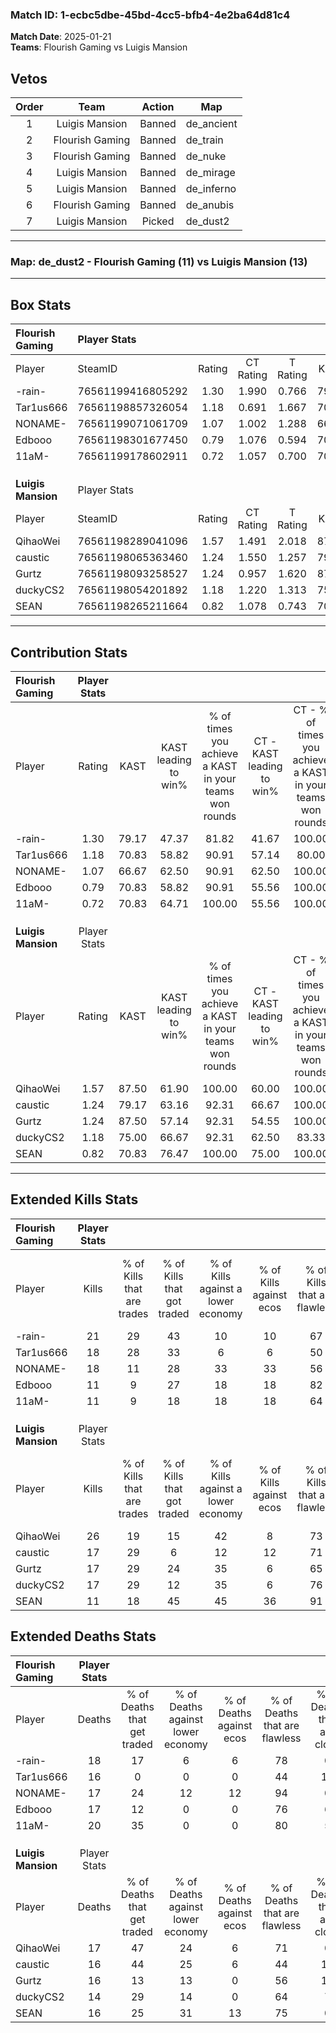 ### Match ID: 1-ecbc5dbe-45bd-4cc5-bfb4-4e2ba64d81c4  
**Match Date**: 2025-01-21  
**Teams**: Flourish Gaming vs Luigis Mansion  

## Vetos  

| Order | Team | Action | Map |
| :---: | :--: | :----: | --- |
| 1 | Luigis Mansion | Banned | de_ancient |
| 2 | Flourish Gaming | Banned | de_train |
| 3 | Flourish Gaming | Banned | de_nuke |
| 4 | Luigis Mansion | Banned | de_mirage |
| 5 | Luigis Mansion | Banned | de_inferno |
| 6 | Flourish Gaming | Banned | de_anubis |
| 7 | Luigis Mansion | Picked | de_dust2 |

---  

### **Map**: de_dust2 - Flourish Gaming (11) vs Luigis Mansion (13)  
---  

## Box Stats  

| **Flourish Gaming** | Player Stats      |        |           |          |       |      |       |         |        |      |     |
| :- | :- | :-: | :-: | :-: | :-: | :-: | :-: | :-: | :-: | :-: | :-: |
| Player              | SteamID           | Rating | CT Rating | T Rating | KAST  | ADR  | Kills | Assists | Deaths | K/D  | HS% |
| -rain-              | 76561199416805292 |  1.30  |   1.990   |  0.766   | 79.17 | 88.5 |  21   |    5    |   18   | 1.17 | 47  |
| Tar1us666           | 76561198857326054 |  1.18  |   0.691   |  1.667   | 70.83 | 92.0 |  18   |    3    |   16   | 1.13 | 38  |
| NONAME-             | 76561199071061709 |  1.07  |   1.002   |  1.288   | 66.67 | 74.6 |  18   |    2    |   17   | 1.06 | 55  |
| Edbooo              | 76561198301677450 |  0.79  |   1.076   |  0.594   | 70.83 | 55.2 |  11   |    4    |   17   | 0.65 | 45  |
| 11aM-               | 76561199178602911 |  0.72  |   1.057   |  0.700   | 70.83 | 57.6 |  11   |    2    |   20   | 0.55 | 36  |
|                     |                   |        |           |          |       |      |       |         |        |      |     |
|                     |                   |        |           |          |       |      |       |         |        |      |     |
|                     |                   |        |           |          |       |      |       |         |        |      |     |
| **Luigis Mansion**  | Player Stats      |        |           |          |       |      |       |         |        |      |     |
| Player              | SteamID           | Rating | CT Rating | T Rating | KAST  | ADR  | Kills | Assists | Deaths | K/D  | HS% |
| QihaoWei            | 76561198289041096 |  1.57  |   1.491   |  2.018   | 87.50 | 90.7 |  26   |    4    |   17   | 1.53 | 34  |
| caustic             | 76561198065363460 |  1.24  |   1.550   |  1.257   | 79.17 | 94.5 |  17   |   11    |   16   | 1.06 | 52  |
| Gurtz               | 76561198093258527 |  1.24  |   0.957   |  1.620   | 87.50 | 78.9 |  17   |    8    |   16   | 1.06 | 41  |
| duckyCS2            | 76561198054201892 |  1.18  |   1.220   |  1.313   | 75.00 | 74.5 |  17   |    7    |   14   | 1.21 | 41  |
| SEAN                | 76561198265211664 |  0.82  |   1.078   |  0.743   | 70.83 | 54.2 |  11   |    7    |   16   | 0.69 | 36  |
---  

## Contribution Stats  

| **Flourish Gaming** | Player Stats |       |                      |                                                        |                           |                                                             |                          |                                                            |
| :- | :-: | :-: | :-: | :-: | :-: | :-: | :-: | :-: |
| Player              |    Rating    | KAST  | KAST leading to win% | % of times you achieve a KAST in your teams won rounds | CT - KAST leading to win% | CT - % of times you achieve a KAST in your teams won rounds | T - KAST leading to win% | T - % of times you achieve a KAST in your teams won rounds |
| -rain-              |     1.30     | 79.17 |        47.37         |                         81.82                          |           41.67           |                           100.00                            |          57.14           |                           66.67                            |
| Tar1us666           |     1.18     | 70.83 |        58.82         |                         90.91                          |           57.14           |                            80.00                            |          60.00           |                           100.00                           |
| NONAME-             |     1.07     | 66.67 |        62.50         |                         90.91                          |           62.50           |                           100.00                            |          62.50           |                           83.33                            |
| Edbooo              |     0.79     | 70.83 |        58.82         |                         90.91                          |           55.56           |                           100.00                            |          62.50           |                           83.33                            |
| 11aM-               |     0.72     | 70.83 |        64.71         |                         100.00                         |           55.56           |                           100.00                            |          75.00           |                           100.00                           |
|                     |              |       |                      |                                                        |                           |                                                             |                          |                                                            |
|                     |              |       |                      |                                                        |                           |                                                             |                          |                                                            |
|                     |              |       |                      |                                                        |                           |                                                             |                          |                                                            |
| **Luigis Mansion**  | Player Stats |       |                      |                                                        |                           |                                                             |                          |                                                            |
| Player              |    Rating    | KAST  | KAST leading to win% | % of times you achieve a KAST in your teams won rounds | CT - KAST leading to win% | CT - % of times you achieve a KAST in your teams won rounds | T - KAST leading to win% | T - % of times you achieve a KAST in your teams won rounds |
| QihaoWei            |     1.57     | 87.50 |        61.90         |                         100.00                         |           60.00           |                           100.00                            |          63.64           |                           100.00                           |
| caustic             |     1.24     | 79.17 |        63.16         |                         92.31                          |           66.67           |                           100.00                            |          60.00           |                           85.71                            |
| Gurtz               |     1.24     | 87.50 |        57.14         |                         92.31                          |           54.55           |                           100.00                            |          60.00           |                           85.71                            |
| duckyCS2            |     1.18     | 75.00 |        66.67         |                         92.31                          |           62.50           |                            83.33                            |          70.00           |                           100.00                           |
| SEAN                |     0.82     | 70.83 |        76.47         |                         100.00                         |           75.00           |                           100.00                            |          77.78           |                           100.00                           |
---  

## Extended Kills Stats  

| **Flourish Gaming** | Player Stats |                            |                            |                                    |                         |                              |                                 |                                       |                    |           |
| :- | :-: | :-: | :-: | :-: | :-: | :-: | :-: | :-: | :-: | :-: |
| Player              |    Kills     | % of Kills that are trades | % of Kills that got traded | % of Kills against a lower economy | % of Kills against ecos | % of Kills that are flawless | % of Kills that are close duels | % of Kills that are assisted by flash | Pistol Round Kills | AWP Kills |
| -rain-              |      21      |             29             |             43             |                 10                 |           10            |              67              |                5                |                   0                   |         0          |     0     |
| Tar1us666           |      18      |             28             |             33             |                 6                  |            6            |              50              |               11                |                   6                   |         0          |     0     |
| NONAME-             |      18      |             11             |             28             |                 33                 |           33            |              56              |               11                |                   6                   |         0          |     0     |
| Edbooo              |      11      |             9              |             27             |                 18                 |           18            |              82              |                9                |                   0                   |         1          |     0     |
| 11aM-               |      11      |             9              |             18             |                 18                 |           18            |              64              |                0                |                   0                   |         1          |     7     |
|                     |              |                            |                            |                                    |                         |                              |                                 |                                       |                    |           |
|                     |              |                            |                            |                                    |                         |                              |                                 |                                       |                    |           |
|                     |              |                            |                            |                                    |                         |                              |                                 |                                       |                    |           |
| **Luigis Mansion**  | Player Stats |                            |                            |                                    |                         |                              |                                 |                                       |                    |           |
| Player              |    Kills     | % of Kills that are trades | % of Kills that got traded | % of Kills against a lower economy | % of Kills against ecos | % of Kills that are flawless | % of Kills that are close duels | % of Kills that are assisted by flash | Pistol Round Kills | AWP Kills |
| QihaoWei            |      26      |             19             |             15             |                 42                 |            8            |              73              |                4                |                   0                   |         3          |    16     |
| caustic             |      17      |             29             |             6              |                 12                 |           12            |              71              |                6                |                  12                   |         3          |     0     |
| Gurtz               |      17      |             29             |             24             |                 35                 |            6            |              65              |               12                |                   0                   |         3          |     0     |
| duckyCS2            |      17      |             29             |             12             |                 35                 |            6            |              76              |                6                |                   6                   |         1          |     0     |
| SEAN                |      11      |             18             |             45             |                 45                 |           36            |              91              |                0                |                   0                   |         0          |     0     |
## Extended Deaths Stats  

| **Flourish Gaming** | Player Stats |                             |                                   |                          |                               |                            |                           |               |
| :- | :-: | :-: | :-: | :-: | :-: | :-: | :-: | :-: |
| Player              |    Deaths    | % of Deaths that get traded | % of Deaths against lower economy | % of Deaths against ecos | % of Deaths that are flawless | % of Deaths that are close | % of Deaths while blinded | Deaths to AWP |
| -rain-              |      18      |             17              |                 6                 |            6             |              78               |             0              |             6             |       4       |
| Tar1us666           |      16      |              0              |                 0                 |            0             |              44               |             19             |             6             |       5       |
| NONAME-             |      17      |             24              |                12                 |            12            |              94               |             0              |             0             |       2       |
| Edbooo              |      17      |             12              |                 0                 |            0             |              76               |             6              |             6             |       2       |
| 11aM-               |      20      |             35              |                 0                 |            0             |              80               |             5              |             0             |       3       |
|                     |              |                             |                                   |                          |                               |                            |                           |               |
|                     |              |                             |                                   |                          |                               |                            |                           |               |
|                     |              |                             |                                   |                          |                               |                            |                           |               |
| **Luigis Mansion**  | Player Stats |                             |                                   |                          |                               |                            |                           |               |
| Player              |    Deaths    | % of Deaths that get traded | % of Deaths against lower economy | % of Deaths against ecos | % of Deaths that are flawless | % of Deaths that are close | % of Deaths while blinded | Deaths to AWP |
| QihaoWei            |      17      |             47              |                24                 |            6             |              71               |             0              |             0             |       1       |
| caustic             |      16      |             44              |                25                 |            6             |              44               |             13             |             0             |       1       |
| Gurtz               |      16      |             13              |                13                 |            0             |              56               |             19             |             6             |       2       |
| duckyCS2            |      14      |             29              |                14                 |            0             |              64               |             7              |             7             |       1       |
| SEAN                |      16      |             25              |                31                 |            13            |              75               |             0              |             0             |       2       |
